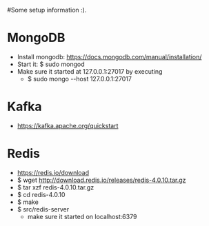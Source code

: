 #Some setup information :).

# MongoDB

* Install mongodb: https://docs.mongodb.com/manual/installation/
* Start it: $ sudo mongod
* Make sure it started at 127.0.0.1:27017 by executing 
    * $ sudo mongo --host 127.0.0.1:27017

# Kafka
* https://kafka.apache.org/quickstart

# Redis

* https://redis.io/download
* $ wget http://download.redis.io/releases/redis-4.0.10.tar.gz
* $ tar xzf redis-4.0.10.tar.gz
* $ cd redis-4.0.10
* $ make
* $ src/redis-server
    * make sure it started on localhost:6379